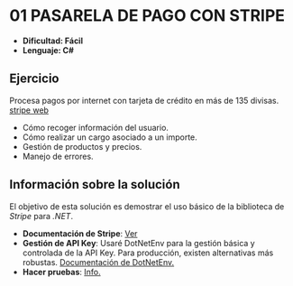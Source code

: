 # 01 PASARELA DE PAGO CON STRIPE
- **Dificultad: Fácil**
- **Lenguaje: C#**

## Ejercicio
Procesa pagos por internet con tarjeta de crédito en más de 135 divisas. [stripe web](https://stripe.com/es)

- Cómo recoger información del usuario.
- Cómo realizar un cargo asociado a un importe.
- Gestión de productos y precios.
- Manejo de errores.

## Información sobre la solución
El objetivo de esta solución es demostrar el uso básico de la biblioteca de *Stripe* para *.NET*.

- **Documentación de Stripe**: [Ver](https://docs.stripe.com/get-started/development-environment?lang=dotnet)
- **Gestión de API Key**: Usaré DotNetEnv para la gestión básica y controlada de la API Key. Para producción, existen alternativas más robustas. [Documentación de DotNetEnv.](https://www.nuget.org/packages/DotNetEnv/)
- **Hacer pruebas**: [Info.](https://docs.stripe.com/testing)
